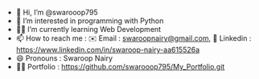 - 👋 Hi, I’m @swarooop795
- 🐍 I’m interested in programming with Python 
- 👩‍💻 I’m currently learning Web Development
- 📫 How to reach me :
  ✉️ Email : swaroopnairy@gmail.com, 🔗 Linkedin : https://www.linkedin.com/in/swaroop-nairy-aa615526a
- 😄 Pronouns : Swaroop Nairy
- 👨‍🦱 Portfolio : https://github.com/swarooop795/My_Portfolio.git

<!---
swarooop795/swarooop795 is a ✨ special ✨ repository because its `README.md` (this file) appears on your GitHub profile.
You can click the Preview link to take a look at your changes.
--->
